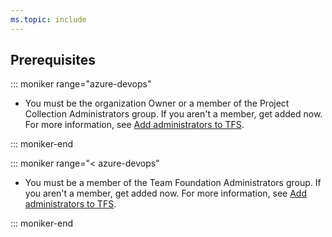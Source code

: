 ```yaml
---
ms.topic: include
---
```


## Prerequisites

::: moniker range="azure-devops" 
 
* You must be the organization Owner or a member of the Project Collection Administrators group. If you aren't a member, get added now. For more information, see [Add administrators to TFS](../set-project-collection-level-permissions.md).

::: moniker-end  

::: moniker range="< azure-devops"  

* You must be a member of the Team Foundation Administrators group. If you aren't a member, get added now. For more information, see [Add administrators to TFS](/azure/devops/server/admin/add-administrator).

::: moniker-end  	